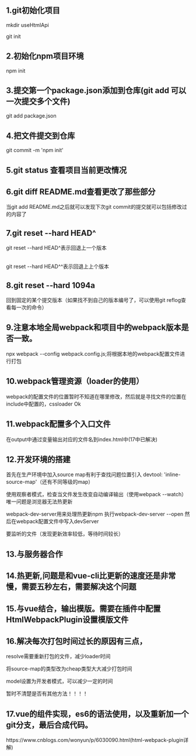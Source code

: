 <h2>1.git初始化项目 </h2>
<p>mkdir useHtmlApi</p>
<p>git init</p>
<h2>2.初始化npm项目环境</h2>
<p>npm init</p>
<h2>3.提交第一个package.json添加到仓库(git add 可以一次提交多个文件)</h2>
<p>git add package.json</p>
<h2>4.把文件提交到仓库</h2>
<p>git commit -m 'npm init'</p>
<h2>5.git status 查看项目当前更改情况</h2>
<h2>6.git diff README.md查看更改了那些部分</h2>
<p>当git add README.md之后就可以发现下次git commit的提交就可以包括修改过的内容了</p>
<h2>7.git reset --hard HEAD^</h2>
<p>git reset --hard HEAD^表示回退上一个版本</p>
<br> git reset --hard HEAD^^表示回退上上个版本
<h2>8.git reset --hard 1094a</h2>
<p>回到固定的某个提交版本（如果找不到自己的版本编号了，可以使用git reflog查看每一次的命令）</p>
<h2>9.注意本地全局webpack和项目中的webpack版本是否一致。</h2>
<p>npx webpack --config webpack.config.js;将根据本地的webpack配置文件进行打包</p>
<h2>10.webpack管理资源（loader的使用）</h2>
<p>webpack的配置文件的位置暂时不知道在哪里修改，然后就是寻找文件的位置在include中配置的，cssloader Ok</p>
<h2>11.webpack配置多个入口文件</h2>
<p>在output中通过变量输出对应的文件名到index.html中(17中已解决)</p>
<h2>12.开发环境的搭建</h2>
<p>首先在生产环境中加入source map有利于查找问题位置引入 devtool: 'inline-source-map'（还有不同等级的map）</p>
<p>使用观察者模式，检查当文件发生改变自动编译输出（使用webpack --watch）唯一问题是浏览器无法热更新</p>
<p>webpack-dev-server用来处理热更新npm 执行webpack-dev-server --open 然后在webpack配置文件中写入devServer</p>
<p>要监听的文件（发现更新效率较低，等待时间较长）</p>
<h2>13.与服务器合作</h2>
<h2>14.热更新,问题是和vue-cli比更新的速度还是非常慢，需要五秒左右，需要解决这个问题</h2>
<h2>15.与vue结合，输出模版。需要在插件中配置HtmlWebpackPlugin设置模版文件</h2>
<h2>16.解决每次打包时间过长的原因有三点，</h2>
<p>resolve需要重新打包的文件，减少loader时间</p>
<p>将source-map的类型改为cheap类型大大减少打包时间</p>
<p>model设置为开发者模式，可以减少一定的时间</p>
<p>暂时不清楚是否有其他方法！！！！</p>
<h2>17.vue的组件实现，es6的语法使用，以及重新加一个git分支，最后合成代码。</h2>
<p>https://www.cnblogs.com/wonyun/p/6030090.html(html-webpack-plugin详解)</p>